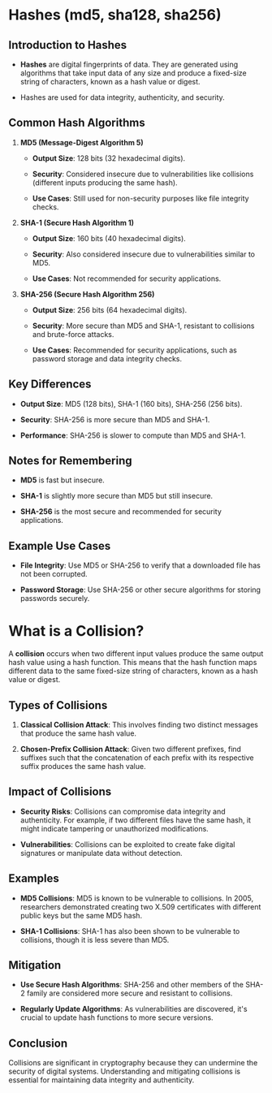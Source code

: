 # Hashes (md5, sha128, sha256)

## Introduction to Hashes

- **Hashes** are digital fingerprints of data. They are generated using algorithms that take input data of any size and produce a fixed-size string of characters, known as a hash value or digest.
    
- Hashes are used for data integrity, authenticity, and security.
    

## Common Hash Algorithms

1. **MD5 (Message-Digest Algorithm 5)**
    
    - **Output Size**: 128 bits (32 hexadecimal digits).
        
    - **Security**: Considered insecure due to vulnerabilities like collisions (different inputs producing the same hash).
        
    - **Use Cases**: Still used for non-security purposes like file integrity checks.
        
2. **SHA-1 (Secure Hash Algorithm 1)**
    
    - **Output Size**: 160 bits (40 hexadecimal digits).
        
    - **Security**: Also considered insecure due to vulnerabilities similar to MD5.
        
    - **Use Cases**: Not recommended for security applications.
        
3. **SHA-256 (Secure Hash Algorithm 256)**
    
    - **Output Size**: 256 bits (64 hexadecimal digits).
        
    - **Security**: More secure than MD5 and SHA-1, resistant to collisions and brute-force attacks.
        
    - **Use Cases**: Recommended for security applications, such as password storage and data integrity checks.
        

## Key Differences

- **Output Size**: MD5 (128 bits), SHA-1 (160 bits), SHA-256 (256 bits).
    
- **Security**: SHA-256 is more secure than MD5 and SHA-1.
    
- **Performance**: SHA-256 is slower to compute than MD5 and SHA-1.
    

## Notes for Remembering

- **MD5** is fast but insecure.
    
- **SHA-1** is slightly more secure than MD5 but still insecure.
    
- **SHA-256** is the most secure and recommended for security applications.
    

## Example Use Cases

- **File Integrity**: Use MD5 or SHA-256 to verify that a downloaded file has not been corrupted.
    
- **Password Storage**: Use SHA-256 or other secure algorithms for storing passwords securely.

# What is a Collision?

A **collision** occurs when two different input values produce the same output hash value using a hash function. This means that the hash function maps different data to the same fixed-size string of characters, known as a hash value or digest.

## Types of Collisions

1. **Classical Collision Attack**: This involves finding two distinct messages that produce the same hash value.
    
2. **Chosen-Prefix Collision Attack**: Given two different prefixes, find suffixes such that the concatenation of each prefix with its respective suffix produces the same hash value.
    
## Impact of Collisions

- **Security Risks**: Collisions can compromise data integrity and authenticity. For example, if two different files have the same hash, it might indicate tampering or unauthorized modifications.
    
- **Vulnerabilities**: Collisions can be exploited to create fake digital signatures or manipulate data without detection.
    

## Examples

- **MD5 Collisions**: MD5 is known to be vulnerable to collisions. In 2005, researchers demonstrated creating two X.509 certificates with different public keys but the same MD5 hash.
    
- **SHA-1 Collisions**: SHA-1 has also been shown to be vulnerable to collisions, though it is less severe than MD5.
    

## Mitigation

- **Use Secure Hash Algorithms**: SHA-256 and other members of the SHA-2 family are considered more secure and resistant to collisions.
    
- **Regularly Update Algorithms**: As vulnerabilities are discovered, it's crucial to update hash functions to more secure versions.
    

## Conclusion

Collisions are significant in cryptography because they can undermine the security of digital systems. Understanding and mitigating collisions is essential for maintaining data integrity and authenticity.
